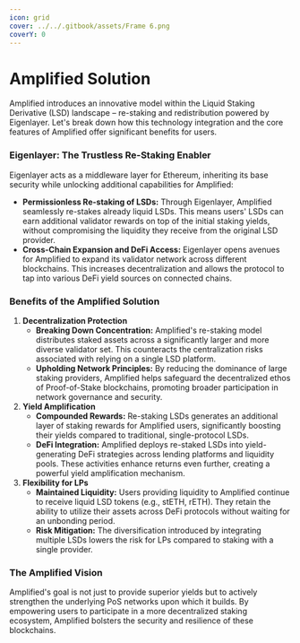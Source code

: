 ```yaml
---
icon: grid
cover: ../../.gitbook/assets/Frame 6.png
coverY: 0
---
```


# Amplified Solution

Amplified introduces an innovative model within the Liquid Staking Derivative (LSD) landscape – re-staking and redistribution powered by Eigenlayer. Let's break down how this technology integration and the core features of Amplified offer significant benefits for users.

### **Eigenlayer: The Trustless Re-Staking Enabler**

Eigenlayer acts as a middleware layer for Ethereum, inheriting its base security while unlocking additional capabilities for Amplified:

* **Permissionless Re-staking of LSDs:** Through Eigenlayer, Amplified seamlessly re-stakes already liquid LSDs. This means users' LSDs can earn additional validator rewards on top of the initial staking yields, without compromising the liquidity they receive from the original LSD provider.
* **Cross-Chain Expansion and DeFi Access:** Eigenlayer opens avenues for Amplified to expand its validator network across different blockchains. This increases decentralization and allows the protocol to tap into various DeFi yield sources on connected chains.

### **Benefits of the Amplified Solution**

1. **Decentralization Protection**
   * **Breaking Down Concentration:** Amplified's re-staking model distributes staked assets across a significantly larger and more diverse validator set. This counteracts the centralization risks associated with relying on a single LSD platform.
   * **Upholding Network Principles:** By reducing the dominance of large staking providers, Amplified helps safeguard the decentralized ethos of Proof-of-Stake blockchains, promoting broader participation in network governance and security.
2. **Yield Amplification**
   * **Compounded Rewards:** Re-staking LSDs generates an additional layer of staking rewards for Amplified users, significantly boosting their yields compared to traditional, single-protocol LSDs.
   * **DeFi Integration:** Amplified deploys re-staked LSDs into yield-generating DeFi strategies across lending platforms and liquidity pools. These activities enhance returns even further, creating a powerful yield amplification mechanism.
3. **Flexibility for LPs**
   * **Maintained Liquidity:** Users providing liquidity to Amplified continue to receive liquid LSD tokens (e.g., stETH, rETH). They retain the ability to utilize their assets across DeFi protocols without waiting for an unbonding period.
   * **Risk Mitigation:** The diversification introduced by integrating multiple LSDs lowers the risk for LPs compared to staking with a single provider.

### **The Amplified Vision**&#x20;

Amplified's goal is not just to provide superior yields but to actively strengthen the underlying PoS networks upon which it builds. By empowering users to participate in a more decentralized staking ecosystem, Amplified bolsters the security and resilience of these blockchains.
